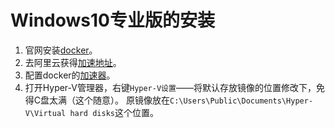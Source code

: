 # Windows10专业版的安装
1. 官网安装[docker](http://mirrors.aliyun.com/docker-toolbox/windows/docker-for-windows/stable/InstallDocker.msi)。
2. 去阿里云获得[加速地址](https://cr.console.aliyun.com/#/accelerator)。
3. 配置docker的[加速器](https://github.com/gongshen/DockerCase/blob/master/pic/%E5%8A%A0%E9%80%9F%E5%99%A8%E9%85%8D%E7%BD%AE.png)。
4. 打开Hyper-V管理器，右键`Hyper-V设置`——将默认存放镜像的位置修改下，免得C盘太满（这个随意）。
原镜像放在`C:\Users\Public\Documents\Hyper-V\Virtual hard disks`这个位置。